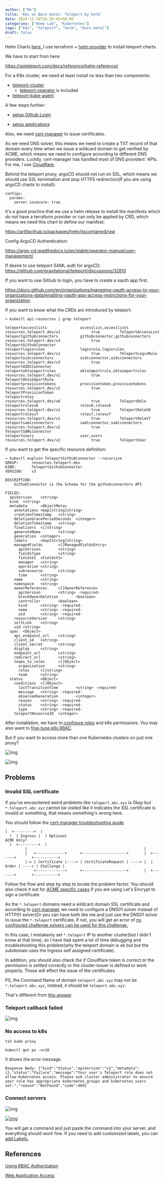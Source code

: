 ```yaml
---
author: ["Me"]
title: 'K8s on Bare metal: Teleport by helm'
date: 2024-11-20T16:20:43+08:00
categories: ["Home Lab", "Kubernetes"]
tags: ["k8s", "teleport", "helm", "bare metal"]
draft: false
---
```


Helm Charts [here](https://charts.releases.teleport.dev/),[ ](https://charts.releases.teleport.dev/)I use terraform + [helm provider](https://registry.terraform.io/providers/hashicorp/helm/latest/docs) to install teleport charts.

We have to start from here:

https://goteleport.com/docs/reference/helm-reference/

For a K8s cluster, we need at least install no less than two components:

- [teleport-cluster](https://goteleport.com/docs/reference/helm-reference/teleport-cluster/)
  - [teleport-operator ](https://goteleport.com/docs/reference/helm-reference/teleport-operator/)is included
- [teleport-kube-agent](https://goteleport.com/docs/reference/helm-reference/teleport-kube-agent/)

A few steps further:

- [setup Github Login](https://goteleport.com/docs/access-controls/sso/github-sso/)

- [setup applications](https://goteleport.com/docs/application-access/reference/)

Also, we need [cert-manager](https://cert-manager.io/docs/installation/helm/) to issue certificates.

As we need DNS solver, this means we need to create a TXT record of that domain every time when we issue a wildcard domain to get verified by ACME, which means we need to configure according to different DNS providers. Luckily, cert-manager has handled most of DNS providers' APIs. For me, I use [Cloudflare](https://cert-manager.io/docs/configuration/acme/dns01/cloudflare/).

Behind the teleport proxy, argoCD should not run on SSL, which means we should use SSL termination and stop HTTPS redirection(If you are using argoCD charts to install):

```
configs:
  params:
    server.insecure: true
```



It's a good practice that we use a helm release to install the manifests which do not have a terraform provider or can only be applied by CRD, which means we need this chart to define our manifest:

https://artifacthub.io/packages/helm/itscontained/raw

Config ArgoCD Authentication:

https://argo-cd.readthedocs.io/en/stable/operator-manual/user-management/

If desire to use teleport SAML auth for argoCD: https://github.com/gravitational/teleport/discussions/32810

If you want to use Github to login, you have to create a oauth app first.

https://docs.github.com/en/organizations/managing-oauth-access-to-your-organizations-data/enabling-oauth-app-access-restrictions-for-your-organization

If you want to know what the CRDs are introduced by teleport:

```
➔ kubectl api-resources | grep teleport

teleportaccesslists               accesslist,accesslists             resources.teleport.dev/v1              true         TeleportAccessList
teleportgithubconnectors          githubconnector,githubconnectors   resources.teleport.dev/v3              true         TeleportGithubConnector
teleportloginrules                loginrule,loginrules               resources.teleport.dev/v1              true         TeleportLoginRule
teleportoidcconnectors            oidcconnector,oidcconnectors       resources.teleport.dev/v3              true         TeleportOIDCConnector
teleportoktaimportrules           oktaimportrule,oktaimportrules     resources.teleport.dev/v1              true         TeleportOktaImportRule
teleportprovisiontokens           provisiontoken,provisiontokens     resources.teleport.dev/v2              true         TeleportProvisionToken
teleportroles                                                        resources.teleport.dev/v6              true         TeleportRole
teleportrolesv6                   rolev6,rolesv6                     resources.teleport.dev/v1              true         TeleportRoleV6
teleportrolesv7                   rolev7,rolesv7                     resources.teleport.dev/v1              true         TeleportRoleV7
teleportsamlconnectors            samlconnector,samlconnectors       resources.teleport.dev/v2              true         TeleportSAMLConnector
teleportusers                     user,users                         resources.teleport.dev/v2              true         TeleportUser
```

If you want to get the specific resource definition:

```
➔ kubectl explain TeleportGithubConnector --recursive
GROUP:      resources.teleport.dev
KIND:       TeleportGithubConnector
VERSION:    v3

DESCRIPTION:
    GithubConnector is the Schema for the githubconnectors API
    
FIELDS:
  apiVersion    <string>
  kind  <string>
  metadata      <ObjectMeta>
    annotations <map[string]string>
    creationTimestamp   <string>
    deletionGracePeriodSeconds  <integer>
    deletionTimestamp   <string>
    finalizers  <[]string>
    generateName        <string>
    generation  <integer>
    labels      <map[string]string>
    managedFields       <[]ManagedFieldsEntry>
      apiVersion        <string>
      fieldsType        <string>
      fieldsV1  <FieldsV1>
      manager   <string>
      operation <string>
      subresource       <string>
      time      <string>
    name        <string>
    namespace   <string>
    ownerReferences     <[]OwnerReference>
      apiVersion        <string> -required-
      blockOwnerDeletion        <boolean>
      controller        <boolean>
      kind      <string> -required-
      name      <string> -required-
      uid       <string> -required-
    resourceVersion     <string>
    selfLink    <string>
    uid <string>
  spec  <Object>
    api_endpoint_url    <string>
    client_id   <string>
    client_secret       <string>
    display     <string>
    endpoint_url        <string>
    redirect_url        <string>
    teams_to_roles      <[]Object>
      organization      <string>
      roles     <[]string>
      team      <string>
  status        <Object>
    conditions  <[]Object>
      lastTransitionTime        <string> -required-
      message   <string> -required-
      observedGeneration        <integer>
      reason    <string> -required-
      status    <string> -required-
      type      <string> -required-
    teleportResourceID  <integer>
```

After installation, we have to[ configure roles](https://registry.terraform.io/providers/hetznercloud/hcloud/latest/docs) and k8s permissions. You may also want to [fine-tune k8s RBAC](https://goteleport.com/docs/kubernetes-access/controls/).



But if you want to access more than one Kubernetes clusters on just one proxy?

![img](./assets/image-vpty.png)

![img](./assets/image-ufyb.png)

## Problems

### Invalid SSL certificate

If you've encountered weird problems like `teleport.abc.xyz` is Okay but `*.teleport.abc.xyz` cannot be visited like it indicates the SSL certificate is invalid or something, that means something's wrong here.

You should follow the [cert-manager troubleshooting guide](https://cert-manager.io/docs/troubleshooting/)

```
(  +---------+  )
  (  | Ingress |  ) Optional                                              ACME Only!
  (  +---------+  )
         |                                                     |
         |   +-------------+      +--------------------+       |  +-------+       +-----------+
         |-> | Certificate |----> | CertificateRequest | ----> |  | Order | ----> | Challenge |
             +-------------+      +--------------------+       |  +-------+       +-----------+
```

Follow the flow and step by step to locate the problem factor. You should also check it out for [ACME specific cases](https://cert-manager.io/docs/troubleshooting/acme/) if you are using Let's Encrypt to sign a certificate.

As the `*.teleport` domains need a wildcard domain SSL certificate and according to [cert-manager](https://cert-manager.io/v1.6-docs/configuration/acme/) we need to configure a DNS01 solver instead of HTTP01 solver(Or you can have both like me and just use the DNS01 solver to issue the `*.teleport` certificate. If not, you will get an error of [ no configured challenge solvers can be used for this challenge.](https://stackoverflow.com/questions/68219076/cert-manager-no-configured-challenge-solvers-can-be-used-for-this-challenge)

In this case, I mistakenly set `*.teleport` IP to another cluster(but I didn't know at that time), so I have had spent a lot of time debugging and troubleshooting this problem(why the teleport domain is ok but but the subdomain uses the Ingress self assigned certificate).

In addition, you should also check the if Cloudflare token is correct or the permission is settled correctly or the cluster-issuer is defined or work properly. Those will affect the issue of the certificates.

PS, the Command Name of domain `teleport.abc.xyz` may not be `*.teleport.abc.xyz`, instead, it should be `teleport.abc.xyz`.

That's different from [this answer](https://serverfault.com/questions/1101236/how-can-i-tell-if-an-installed-cert-is-wildcard-or-not).

### Teleport callback failed

![img](./assets/image-20241120162147749.png)

### No access to k8s

```
tsh kube proxy
```



```
kubectl get po -v=10
```

It shows the error message.

```
Response Body: {"kind":"Status","apiVersion":"v1","metadata":{},"status":"Failure","message":"Your user's Teleport role does not allow Kubernetes access. Please ask cluster administrator to ensure your role has appropriate kubernetes_groups and kubernetes_users set.","reason":"NotFound","code":404}
```



### Connect servers

![img](./assets/image-20241120162151220.png)

[![img](./assets/image-jpdg.png)](https://goteleport.com/docs/management/admin/labels/)

You will get a command and just paste the command into your server, and everything should work fine. If you need to add customized labels, you can [add Labels.](https://goteleport.com/docs/management/admin/labels/)

## References

[Using RBAC Authorization](https://kubernetes.io/docs/reference/access-authn-authz/rbac/)

[Web Application Access](https://goteleport.com/docs/application-access/guides/connecting-apps/)
